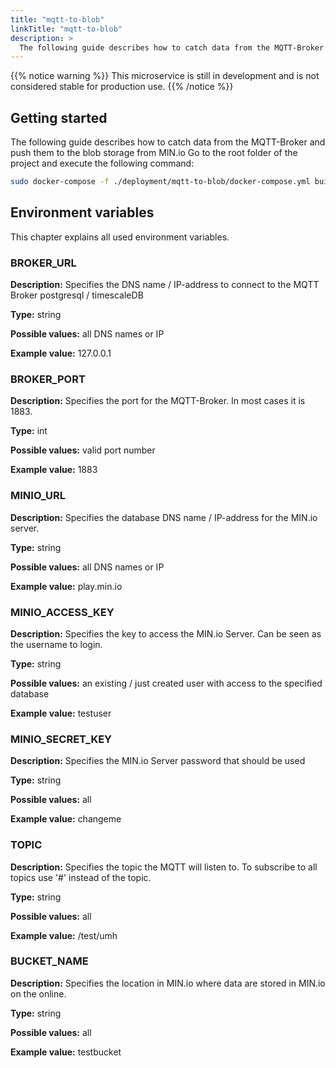 ```yaml
---
title: "mqtt-to-blob"
linkTitle: "mqtt-to-blob"
description: >
  The following guide describes how to catch data from the MQTT-Broker and push them to the blob storage from MIN.io
---
```


{{% notice warning %}}
This microservice is still in development and is not considered stable for production use.
{{% /notice %}}

## Getting started

The following guide describes how to catch data from the MQTT-Broker and push them to the blob storage from MIN.io
Go to the root folder of the project and execute the following command:

```bash
sudo docker-compose -f ./deployment/mqtt-to-blob/docker-compose.yml build && sudo docker-compose -f ./deployment/mqtt-to-blob/docker-compose.yml up 
```

## Environment variables

This chapter explains all used environment variables.

### BROKER_URL

**Description:** Specifies the DNS name / IP-address to connect to the MQTT Broker postgresql / timescaleDB 

**Type:** string

**Possible values:** all DNS names or IP 

**Example value:**  127.0.0.1

### BROKER_PORT

**Description:** Specifies the port for the MQTT-Broker. In most cases it is 1883. 

**Type:** int

**Possible values:** valid port number 

**Example value:** 1883

### MINIO_URL

**Description:** Specifies the database DNS name / IP-address for the MIN.io server. 

**Type:** string

**Possible values:** all DNS names or IP 

**Example value:**  play.min.io

### MINIO_ACCESS_KEY

**Description:** Specifies the key to access the MIN.io Server. Can be seen as the username to login.  

**Type:** string

**Possible values:** an existing / just created user with access to the specified database 

**Example value:**  testuser

### MINIO_SECRET_KEY

**Description:** Specifies the MIN.io Server password that should be used 

**Type:** string

**Possible values:** all

**Example value:**  changeme

### TOPIC

**Description:** Specifies the topic the MQTT will listen to. To subscribe to all topics use '#' instead of the topic. 

**Type:** string

**Possible values:** all

**Example value:**  /test/umh

### BUCKET_NAME

**Description:** Specifies the location in MIN.io where data are stored in MIN.io on the online.

**Type:** string

**Possible values:** all

**Example value:**  testbucket

